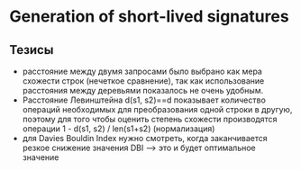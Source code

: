 # Generation of short-lived signatures

## Тезисы
- расстояние между двумя запросами было выбрано как мера схожести строк (нечеткое сравнение), так как использование расстояния между деревьями показалось не очень удобным.
- Расстояние Левинштейна d(s1, s2)==d показывает количество операций необходимых для преобразования одной строки в другую, поэтому для того чтобы оценить степень схожести производятся операции 1 - d(s1, s2) / len(s1+s2) (нормализация)
- для Davies Bouldin Index нужно смотреть, когда заканчивается резкое снижение значения DBI --> это и будет оптимальное значение